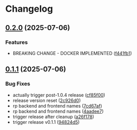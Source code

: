 # Changelog

## [0.2.0](https://github.com/VarunCypherV/VSpend/compare/backend-v0.1.1...backend-v0.2.0) (2025-07-06)


### Features

* BREAKING CHANGE - DOCKER IMPLEMENTED ([f441fb1](https://github.com/VarunCypherV/VSpend/commit/f441fb18cea68614e4cfa678446ba8cd02f74edc))

## [0.1.1](https://github.com/VarunCypherV/VSpend/compare/backend-v0.1.0...backend-v0.1.1) (2025-07-06)


### Bug Fixes

* actually trigger post-1.0.4 release ([cf85f00](https://github.com/VarunCypherV/VSpend/commit/cf85f00de21adfb71d28923b90dc3ca9444b6688))
* release version reset ([2c926d0](https://github.com/VarunCypherV/VSpend/commit/2c926d0695ef44ee475a5b8e464ddbc810053d25))
* rp backend and frontend names ([7cd67af](https://github.com/VarunCypherV/VSpend/commit/7cd67af54dd436fbfe4ea3668b6e6023f34f0dbe))
* rp backend and frontend names ([4aadee7](https://github.com/VarunCypherV/VSpend/commit/4aadee728f4dc7026699e8a5548458aa575be59e))
* trigger release after cleanup ([a26f178](https://github.com/VarunCypherV/VSpend/commit/a26f178757be946b66f87aa1048b8cd395ffc30a))
* trigger release v0.1.1 ([94824d5](https://github.com/VarunCypherV/VSpend/commit/94824d5a7082803390fe43c59a83e53a72b5b343))
